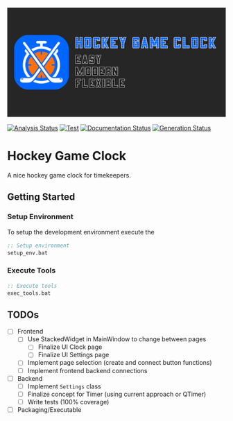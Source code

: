 ![Hockey Game Clock Banner](assets/banner.png)

[![Analysis Status](https://github.com/maerkl24/hockeygameclock/actions/workflows/analysis.yml/badge.svg)](https://github.com/maerkl24/hockeygameclock/actions/workflows/analysis.yml)
[![Test](https://github.com/maerkl24/hockeygameclock/actions/workflows/test.yml/badge.svg)](https://github.com/maerkl24/hockeygameclock/actions/workflows/test.yml)
[![Documentation Status](https://github.com/maerkl24/hockeygameclock/actions/workflows/documentation.yml/badge.svg)](https://github.com/maerkl24/hockeygameclock/actions/workflows/documentation.yml)
[![Generation Status](https://github.com/maerkl24/hockeygameclock/actions/workflows/generation.yml/badge.svg)](https://github.com/maerkl24/hockeygameclock/actions/workflows/generation.yml)

# Hockey Game Clock

A nice hockey game clock for timekeepers.

## Getting Started

### Setup Environment

To setup the development environment execute the

```bat
:: Setup environment
setup_env.bat
```

### Execute Tools

```bat
:: Execute tools
exec_tools.bat
```

## TODOs

- [ ] Frontend
  - [ ] Use StackedWidget in MainWindow to change between pages
    - [ ] Finalize UI Clock page
    - [ ] Finalize UI Settings page
  - [ ] Implement page selection (create and connect button functions)
  - [ ] Implement frontend backend connections
- [ ] Backend
  - [ ] Implement ``Settings`` class
  - [ ] Finalize concept for Timer (using current approach or QTimer)
  - [ ] Write tests (100% coverage)
- [ ] Packaging/Executable
